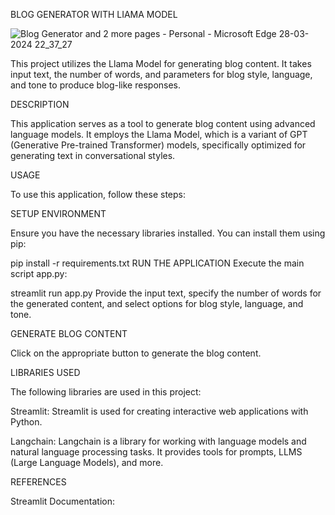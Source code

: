 
BLOG GENERATOR WITH LIAMA MODEL

![Blog Generator and 2 more pages - Personal - Microsoft​ Edge 28-03-2024 22_37_27](https://github.com/Ashis153/BLOG-GENERATOR-A-LLM-PROJECT/assets/153770981/7749a518-a608-4cbc-a0c9-d3b62adf885f)



This project utilizes the Llama Model for generating blog content. It takes input text, the number of words, and parameters for blog style, language, and tone to produce blog-like responses.

DESCRIPTION

This application serves as a tool to generate blog content using advanced language models. It employs the Llama Model, which is a variant of GPT (Generative Pre-trained Transformer) models, specifically optimized for generating text in conversational styles.

USAGE

To use this application, follow these steps:

SETUP ENVIRONMENT

Ensure you have the necessary libraries installed. You can install them using pip:

pip install -r requirements.txt
RUN THE APPLICATION
Execute the main script app.py:

streamlit run app.py
Provide the input text, specify the number of words for the generated content, and select options for blog style, language, and tone.

GENERATE BLOG CONTENT

Click on the appropriate button to generate the blog content.

LIBRARIES USED

The following libraries are used in this project:

Streamlit: Streamlit is used for creating interactive web applications with Python.

Langchain: Langchain is a library for working with language models and natural language processing tasks. It provides tools for prompts, LLMS (Large Language Models), and more.

REFERENCES

Streamlit Documentation: 







